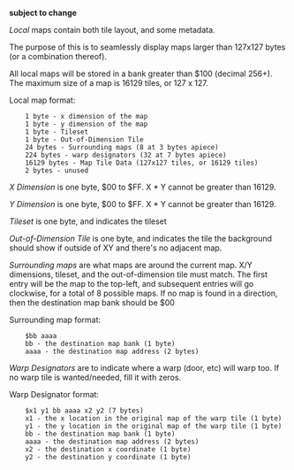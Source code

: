 **subject to change**

*Local* maps contain both tile layout, and some metadata.

The purpose of this is to seamlessly display maps larger than 127x127 bytes (or a combination thereof).

All local maps will be stored in a bank greater than $100 (decimal 256+). The maximum size of a map is 16129 tiles, or 127 x 127.

Local map format:
```
    1 byte - x dimension of the map
    1 byte - y dimension of the map
    1 byte - Tileset
    1 byte - Out-of-Dimension Tile
    24 bytes - Surrounding maps (8 at 3 bytes apiece)
    224 bytes - warp designators (32 at 7 bytes apiece)
    16129 bytes - Map Tile Data (127x127 tiles, or 16129 tiles)
    2 bytes - unused
```

*X Dimension* is one byte, $00 to $FF. X * Y cannot be greater than 16129.

*Y Dimension* is one byte, $00 to $FF. X * Y cannot be greater than 16129.

*Tileset* is one byte, and indicates the tileset

*Out-of-Dimension Tile* is one byte, and indicates the tile the background should show if outside of XY and there's no adjacent map.

*Surrounding maps* are what maps are around the current map. X/Y dimensions, tileset, and the out-of-dimension tile must match. The first entry will be the map to the top-left, and subsequent entries will go clockwise, for a total of 8 possible maps. If no map is found in a direction, then the destination map bank should be $00

Surrounding map format:
```
    $bb aaaa
    bb - the destination map bank (1 byte)
    aaaa - the destination map address (2 bytes)
```
    

*Warp Designators* are to indicate where a warp (door, etc) will warp too. If no warp tile is wanted/needed, fill it with zeros.

Warp Designator format:
```
    $x1 y1 bb aaaa x2 y2 (7 bytes)
    x1 - the x location in the original map of the warp tile (1 byte)
    y1 - the y location in the original map of the warp tile (1 byte)
    bb - the destination map bank (1 byte)
    aaaa - the destination map address (2 bytes)
    x2 - the destination x coordinate (1 byte)
    y2 - the destination y coordinate (1 byte)
```

